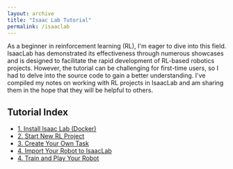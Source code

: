 ```yaml
---
layout: archive
title: "Isaac Lab Tutorial"
permalink: /isaaclab
---
```


As a beginner in reinforcement learning (RL), I'm eager to dive into this field. IsaacLab has demonstrated its effectiveness through numerous showcases and is designed to facilitate the rapid development of RL-based robotics projects. However, the tutorial can be challenging for first-time users, so I had to delve into the source code to gain a better understanding. I've compiled my notes on working with RL projects in IsaacLab and am sharing them in the hope that they will be helpful to others.

<H2>Tutorial Index</H2>

- <a href="/isaaclab_install">1. Install Isaac Lab (Docker)</a>
- <a href="/isaaclab_project">2. Start New RL Project </a>
- <a href="/isaaclab_task">3. Create Your Own Task </a>
- <a href="/isaaclab_robot">4. Import Your Robot to IsaacLab </a>
- <a href="/isaaclab_train_play">4. Train and Play Your Robot </a>
